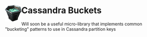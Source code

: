 <h1><img align="left" src="https://raw.githubusercontent.com/bagf/cassandra-buckets/master/bucket.png">Cassandra Buckets</h1>
Will soon be a useful micro-library that implements common "bucketing" patterns to use in Cassandra partition keys

